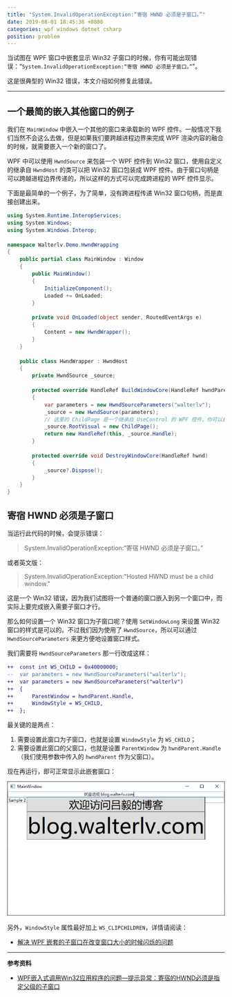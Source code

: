 ```yaml
---
title: "System.InvalidOperationException:“寄宿 HWND 必须是子窗口。”"
date: 2019-08-01 18:45:38 +0800
categories: wpf windows dotnet csharp
position: problem
---
```


当试图在 WPF 窗口中嵌套显示 Win32 子窗口的时候，你有可能出现错误：“`System.InvalidOperationException:“寄宿 HWND 必须是子窗口。”`”。

这是很典型的 Win32 错误，本文介绍如何修复此错误。

---

<div id="toc"></div>

## 一个最简的嵌入其他窗口的例子

我们在 `MainWindow` 中嵌入一个其他的窗口来承载新的 WPF 控件。一般情况下我们当然不会这么去做，但是如果我们要跨越进程边界来完成 WPF 渲染内容的融合的时候，就需要嵌入一个新的窗口了。

WPF 中可以使用 `HwndSource` 来包装一个 WPF 控件到 Win32 窗口，使用自定义的继承自 `HwndHost` 的类可以把 Win32 窗口包装成 WPF 控件。由于窗口句柄是可以跨越进程边界传递的，所以这样的方式可以完成跨进程的 WPF 控件显示。

下面是最简单的一个例子，为了简单，没有跨进程传递 Win32 窗口句柄，而是直接创建出来。

```csharp
using System.Runtime.InteropServices;
using System.Windows;
using System.Windows.Interop;

namespace Walterlv.Demo.HwndWrapping
{
    public partial class MainWindow : Window
    {
        public MainWindow()
        {
            InitializeComponent();
            Loaded += OnLoaded;
        }

        private void OnLoaded(object sender, RoutedEventArgs e)
        {
            Content = new HwndWrapper();
        }
    }

    public class HwndWrapper : HwndHost
    {
        private HwndSource _source;

        protected override HandleRef BuildWindowCore(HandleRef hwndParent)
        {
            var parameters = new HwndSourceParameters("walterlv");
            _source = new HwndSource(parameters);
            // 这里的 ChildPage 是一个继承自 UseControl 的 WPF 控件，你可以自己创建自己的 WPF 控件。
            _source.RootVisual = new ChildPage();
            return new HandleRef(this, _source.Handle);
        }

        protected override void DestroyWindowCore(HandleRef hwnd)
        {
            _source?.Dispose();
        }
    }
}
```

## 寄宿 HWND 必须是子窗口

当运行此代码的时候，会提示错误：

> System.InvalidOperationException:“寄宿 HWND 必须是子窗口。”

或者英文版：

> System.InvalidOperationException:"Hosted HWND must be a child window."

这是一个 Win32 错误，因为我们试图将一个普通的窗口嵌入到另一个窗口中，而实际上要完成嵌入需要子窗口才行。

那么如何设置一个 Win32 窗口为子窗口呢？使用 `SetWindowLong` 来设置 Win32 窗口的样式是可以的。不过我们因为使用了 `HwndSource`，所以可以通过 `HwndSourceParameters` 来更方便地设置窗口样式。

我们需要将 `HwndSourceParameters` 那一行改成这样：

```diff
++  const int WS_CHILD = 0x40000000;
--  var parameters = new HwndSourceParameters("walterlv");
++  var parameters = new HwndSourceParameters("walterlv")
++  {
++      ParentWindow = hwndParent.Handle,
++      WindowStyle = WS_CHILD,
++  };
```

最关键的是两点：

1. 需要设置此窗口为子窗口，也就是设置 `WindowStyle` 为 `WS_CHILD`；
1. 需要设置此窗口的父窗口，也就是设置 `ParentWindow` 为 `hwndParent.Handle`（我们使用参数中传入的 `hwndParent` 作为父窗口）。

现在再运行，即可正常显示此嵌套窗口：

![嵌套窗口](/static/posts/2019-08-01-16-52-50.png)

另外，`WindowStyle` 属性最好加上 `WS_CLIPCHILDREN`，详情请阅读：

- [解决 WPF 嵌套的子窗口在改变窗口大小的时候闪烁的问题](/post/window-flickers-on-resizing-if-the-window-contains-a-hwndhost-element.html)

---

**参考资料**

- [WPF嵌入式调用Win32应用程序的问题—提示异常：寄宿的HWND必须是指定父级的子窗口](https://social.microsoft.com/Forums/zh-CN/7090f2a0-9efc-4379-a3a7-585e209a1f54/wpf2388420837243353584329992win3224212299923124324207303403838239?forum=wpfzhchs)

